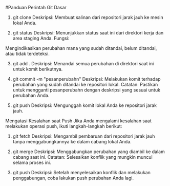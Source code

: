 #Panduan Perintah Git Dasar
1. git clone
Deskripsi:
Membuat salinan dari repositori jarak jauh ke mesin lokal Anda.

2. git status
Deskripsi:
Menunjukkan status saat ini dari direktori kerja dan area staging Anda.
Fungsi:

Mengindikasikan perubahan mana yang sudah ditandai, belum ditandai, atau tidak terdeteksi.

3. git add .
Deskripsi:
Menandai semua perubahan di direktori saat ini untuk komit berikutnya.

4. git commit -m "pesanperubahn"
Deskripsi:
Melakukan komit terhadap perubahan yang sudah ditandai ke repositori lokal.
Catatan:
Pastikan untuk mengganti pesanperubahn dengan deskripsi yang sesuai untuk perubahan Anda.

5. git push
Deskripsi:
Mengunggah komit lokal Anda ke repositori jarak jauh.

Mengatasi Kesalahan saat Push
Jika Anda mengalami kesalahan saat melakukan operasi push, ikuti langkah-langkah berikut:

1. git fetch
Deskripsi:
Mengambil pembaruan dari repositori jarak jauh tanpa menggabungkannya ke dalam cabang lokal Anda.

2. git merge
Deskripsi:
Menggabungkan perubahan yang diambil ke dalam cabang saat ini.
Catatan:
Selesaikan konflik yang mungkin muncul selama proses ini.

3. git push
Deskripsi:
Setelah menyelesaikan konflik dan melakukan penggabungan, coba lakukan push perubahan Anda lagi.

